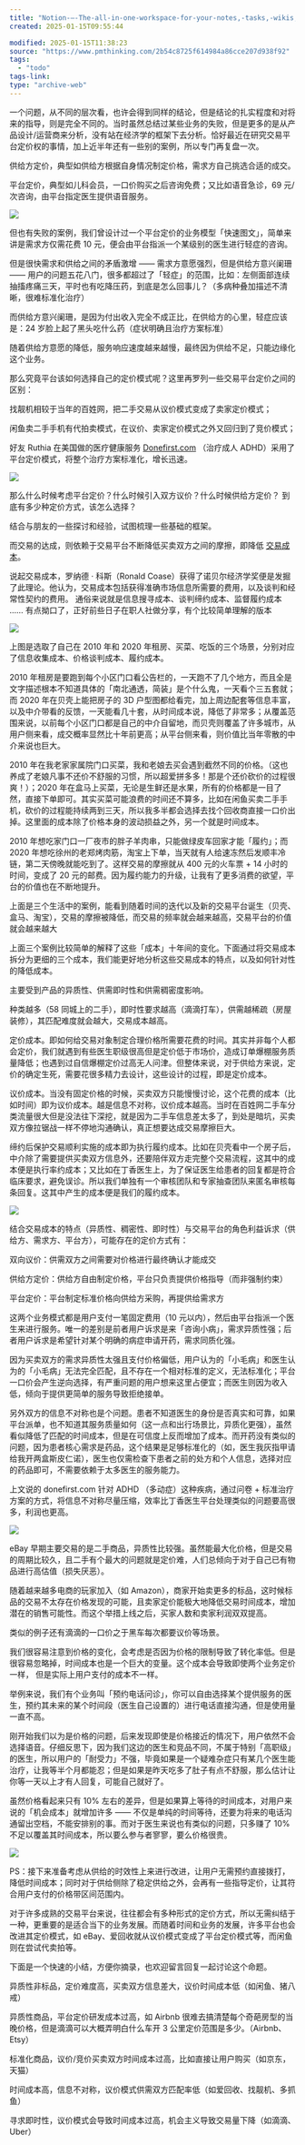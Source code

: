 ```yaml
---
title: "Notion-–-The-all-in-one-workspace-for-your-notes,-tasks,-wikis,-and-databases"
created: 2025-01-15T09:55:44

modified: 2025-01-15T11:38:23
source: "https://www.pmthinking.com/2b54c8725f614984a86cce207d938f92"
tags:
  - "todo"
tags-link:
type: "archive-web"
---
```


一个问题，从不同的层次看，也许会得到同样的结论，但是结论的扎实程度和对将来的指导，则是完全不同的。当时虽然总结过某些业务的失败，但是更多的是从产品设计/运营商来分析，没有站在经济学的框架下去分析。恰好最近在研究交易平台定价权的事情，加上近半年还有一些别的案例，所以专门再复盘一次。

供给方定价，典型如供给方根据自身情况制定价格，需求方自己挑选合适的成交。

平台定价，典型如儿科会员，一口价购买之后咨询免费；又比如语音急诊，69 元/次咨询，由平台指定医生提供语音服务。

![](https://www.pmthinking.com/image/https%3A%2F%2Fs3-us-west-2.amazonaws.com%2Fsecure.notion-static.com%2F030d7521-4f8c-4574-b4a3-2cb320042b21%2FUntitled.png?table=block&id=a2d97886-ad59-45cb-9c1f-25a70aa0d3b5&spaceId=478cc3df-0136-46de-944c-45467b5e8847&width=2000&userId=&cache=v2)

但也有失败的案例，我们曾设计过一个平台定价的业务模型「快速图文」，简单来讲是需求方仅需花费 10 元，便会由平台指派一个某级别的医生进行轻症的咨询。

但是很快需求和供给之间的矛盾激增 —— 需求方意愿强烈，但是供给方意兴阑珊 —— 用户的问题五花八门，很多都超过了「轻症」的范围，比如：左侧面部连续抽搐疼痛三天，平时也有吃降压药，到底是怎么回事儿？（多病种叠加描述不清晰，很难标准化治疗）

而供给方意兴阑珊，是因为付出收入完全不成正比，在供给方的心里，轻症应该是：24 岁脸上起了黑头吃什么药（症状明确且治疗方案标准）

随着供给方意愿的降低，服务响应速度越来越慢，最终因为供给不足，只能边缘化这个业务。

那么究竟平台该如何选择自己的定价模式呢？这里再罗列一些交易平台定价之间的区别：

找靓机相较于当年的百姓网，把二手交易从议价模式变成了卖家定价模式；

闲鱼卖二手手机有代拍卖模式，在议价、卖家定价模式之外又回归到了竞价模式；

好友 Ruthia 在美国做的医疗健康服务 [Donefirst.com](http://donefirst.com/) （治疗成人 ADHD）采用了平台定价模式，将整个治疗方案标准化，增长迅速。

![](https://www.pmthinking.com/image/https%3A%2F%2Fs3-us-west-2.amazonaws.com%2Fsecure.notion-static.com%2F74158c18-40a5-4882-83a9-df62fcf6bc23%2FUntitled.png?table=block&id=7fc25149-ff91-4b91-81ec-0e30dc13b45a&spaceId=478cc3df-0136-46de-944c-45467b5e8847&width=2000&userId=&cache=v2)

那么什么时候考虑平台定价？什么时候引入双方议价？什么时候供给方定价？ 到底有多少种定价方式，该怎么选择？

结合与朋友的一些探讨和经验，试图梳理一些基础的框架。

而交易的达成，则依赖于交易平台不断降低买卖双方之间的摩擦，即降低 [交易成本](https://wiki.mbalib.com/wiki/%E4%BA%A4%E6%98%93%E6%88%90%E6%9C%AC)。

说起交易成本，罗纳德 · 科斯（Ronald Coase）获得了诺贝尔经济学奖便是发掘了此理论。他认为，交易成本包括获得准确市场信息所需要的费用，以及谈判和经常性契约的费用。 通俗来说就是信息搜寻成本、谈判缔约成本、监督履约成本 …… 有点拗口了，正好前些日子在职人社做分享，有个比较简单理解的版本

![](https://www.pmthinking.com/image/https%3A%2F%2Fs3-us-west-2.amazonaws.com%2Fsecure.notion-static.com%2Fcfe26b58-d0d4-4051-9980-1552dc595bd1%2FUntitled.png?table=block&id=808714e7-8644-4e85-8a61-472a6ea7d167&spaceId=478cc3df-0136-46de-944c-45467b5e8847&width=2000&userId=&cache=v2)

上图是选取了自己在 2010 年和 2020 年租房、买菜、吃饭的三个场景，分别对应了信息收集成本、价格谈判成本、履约成本。

2010 年租房是要跑到每个小区门口看公告栏的，一天跑不了几个地方，而且全是文字描述根本不知道具体的「南北通透，简装」是个什么鬼，一天看个三五套就；而 2020 年在贝壳上能把房子的 3D 户型图都给看完，加上周边配套等信息丰富，以及中介带看的反馈，一天能看几十套，从时间成本说，降低了非常多；从覆盖范围来说，以前每个小区门口都是自己的中介自留地，而贝壳则覆盖了许多城市，从用户侧来看，成交概率显然比十年前更高；从平台侧来看，则价值比当年零散的中介来说也巨大。

2010 年在我老家家属院门口买菜，我和老娘去买会遇到截然不同的价格。（这也养成了老娘凡事不还价不舒服的习惯，所以超爱拼多多！那是个还价砍价的过程很爽！）；2020 年在盒马上买菜，无论是生鲜还是水果，所有的价格都是一目了然，直接下单即可。其实买菜可能浪费的时间还不算多，比如在闲鱼买卖二手手机，砍价的过程能持续两到三天，所以我多半都会选择去找个回收商直接一口价出掉。这里面的成本除了价格本身的波动损益之外，另一个就是时间成本。

2010 年想吃家门口一厂夜市的胖子羊肉串，只能做绿皮车回家才能「履约」；而 2020 年想吃徐州的老郑烤肉筋，淘宝上下单，当天就有人给速冻然后发顺丰冷链，第二天傍晚就能吃到了。这样交易的摩擦就从 400 元的火车票 + 14 小时的时间，变成了 20 元的邮费。因为履约能力的升级，让我有了更多消费的欲望，平台的价值也在不断地提升。

上面是三个生活中的案例，能看到随着时间的迭代以及新的交易平台诞生（贝壳、盒马、淘宝），交易的摩擦被降低，而交易的频率就会越来越高，交易平台的价值就会越来越大

上面三个案例比较简单的解释了这些「成本」十年间的变化。下面通过将交易成本拆分为更细的三个成本，我们能更好地分析这些交易成本的特点，以及如何针对性的降低成本。

主要受到产品的异质性、供需即时性和供需稠密度影响。

种类越多（58 同城上的二手），即时性要求越高（滴滴打车），供需越稀疏（房屋装修），其匹配难度就会越大，交易成本越高。

定价成本。即如何给交易对象制定合理价格所需要花费的时间。其实并非每个人都会定价，我们就遇到有些医生职级很高但是定价低于市场价，造成订单爆棚服务质量降低；也遇到过自信爆棚定价过高无人问津。但整体来说，对于供给方来说，定价的确定生死，需要花很多精力去设计，这些设计的过程，即是定价成本。

议价成本。当没有固定价格的时候，买卖双方只能慢慢讨论，这个花费的成本（比如时间）即为议价成本。越是信息不对称，议价成本越高。当时在百姓网二手车分类流量很大但是没法往下深挖，就是因为二手车信息差太多了，到处是暗坑，买卖双方像拉锯战一样不停地沟通确认，真正想要达成交易摩擦巨大。

缔约后保护交易顺利实施的成本即为执行履约成本。比如在贝壳看中一个房子后，中介除了需要提供买卖双方信息外，还要陪伴双方走完整个交易流程，这其中的成本便是执行率约成本；又比如在丁香医生上，为了保证医生给患者的回复都是符合临床要求，避免误诊。所以我们单独有一个审核团队和专家抽查团队来匿名审核每条回复。这其中产生的成本便是我们的履约成本。

![](https://www.pmthinking.com/image/https%3A%2F%2Fs3-us-west-2.amazonaws.com%2Fsecure.notion-static.com%2F4ffcad87-e59b-47f0-90d8-da080ec55c6c%2FUntitled.png?table=block&id=39df1721-379d-409e-83a0-6971b420022a&spaceId=478cc3df-0136-46de-944c-45467b5e8847&width=2000&userId=&cache=v2)

结合交易成本的特点（异质性、稠密性、即时性）与交易平台的角色利益诉求（供给方、需求方、平台方），可能存在的定价方式有：

双向议价：供需双方之间需要对价格进行最终确认才能成交

供给方定价：供给方自由制定价格，平台只负责提供价格指导（而非强制约束）

平台定价：平台制定标准价格向供给方采购，再提供给需求方

这两个业务模式都是用户支付一笔固定费用（10 元以内），然后由平台指派一个医生来进行服务。唯一的差别是前者用户诉求是来「咨询小病」，需求异质性强；后者用户诉求是希望针对某个明确的病症申请开药，需求同质化强。

因为买卖双方的需求异质性太强且支付价格偏低，用户认为的「小毛病」和医生认为的「小毛病」无法完全匹配，且不存在一个相对标准的定义，无法标准化；平台一口价会产生逆向选择，有严重问题的用户想来这里占便宜；而医生则因为收入低，倾向于提供更简单的服务导致拒绝接单。

另外双方的信息不对称也是个问题。患者不知道医生的身份是否真实和可靠，如果平台派单，也不知道其服务质量如何（这一点和出行场景比，异质化更强），虽然看似降低了匹配的时间成本，但是在可信度上反而增加了成本。而开药没有类似的问题，因为患者核心需求是药品，这个结果是足够标准化的（如，医生我灰指甲请给我开两盒斯皮仁诺），医生也仅需检查下患者之前的处方和个人信息，选择对应的药品即可，不需要依赖于太多医生的服务能力。

上文说的 donefirst.com 针对 ADHD （多动症）这种疾病，通过问卷 + 标准治疗方案的方式，将信息不对称尽量压缩，效率比丁香医生平台处理类似的问题要高很多，利润也更高。

![](https://www.pmthinking.com/image/https%3A%2F%2Fs3-us-west-2.amazonaws.com%2Fsecure.notion-static.com%2Fab5c7506-d686-4663-9f7b-c93fbe2c659b%2FUntitled.png?table=block&id=1d48b0f1-5b21-469d-8935-ca51136d009b&spaceId=478cc3df-0136-46de-944c-45467b5e8847&width=2000&userId=&cache=v2)

eBay 早期主要交易的是二手商品，异质性比较强。虽然能最大化价格，但是交易的周期比较久，且二手有个最大的问题就是定价难，人们总倾向于对于自己已有物品进行高估值（损失厌恶）。

随着越来越多电商的玩家加入（如 Amazon），商家开始卖更多的标品，这时候标品的交易不太存在价格发现的可能，且卖家定价能极大地降低交易时间成本，增加潜在的销售可能性。而这个举措上线之后，买家人数和卖家利润双双提高。

类似的例子还有滴滴的一口价之于黑车每次都要议价等场景。

我们很容易注意到价格的变化，会考虑是否因为价格的限制导致了转化率低。但是很容易忽略掉，时间成本也是一个巨大的变量。这个成本会导致即使两个业务定价一样， 但是实际上用户支付的成本不一样。

举例来说，我们有个业务叫「预约电话问诊」，你可以自由选择某个提供服务的医生，预约其未来的某个时间段（医生自己设置的）进行电话直接沟通，但是使用量一直不高。

刚开始我们以为是价格的问题，后来发现即使是价格接近的情况下，用户依然不会选择语音。仔细反思下，因为我们这边的医生和竞品不同，不属于特别「高职级」的医生，所以用户的「耐受力」不强，毕竟如果是一个疑难杂症只有某几个医生能治疗，让我等半个月都能忍；但是如果是昨天吃多了肚子有点不舒服，那么估计让你等一天以上才有人回复，可能自己就好了。

虽然价格看起来只有 10% 左右的差异，但是如果算上等待的时间成本，对用户来说的「机会成本」就增加许多 —— 不仅是单纯的时间等待，还要为将来的电话沟通留出空档，不能安排别的事。而对于医生来说也有类似的问题，只多赚了 10% 不足以覆盖其时间成本，所以要么参与者寥寥，要么价格很贵。

![](https://www.pmthinking.com/image/https%3A%2F%2Fs3-us-west-2.amazonaws.com%2Fsecure.notion-static.com%2F51665d1c-42de-4cec-8a27-c8ccbe5e2889%2FUntitled.png?table=block&id=77f1b224-1240-4494-a222-a13d1bf40cf2&spaceId=478cc3df-0136-46de-944c-45467b5e8847&width=2000&userId=&cache=v2)

PS：接下来准备考虑从供给的时效性上来进行改进，让用户无需预约直接拨打，降低时间成本；同时对于供给侧除了稳定供给之外，会再有一些指导定价，让其符合用户支付的价格带区间范围内。

对于许多成熟的交易平台来说，往往都会有多种形式的定价方式，所以无需纠结于一种，更重要的是适合当下的业务发展。而随着时间和业务的发展，许多平台也会改进其定价模式，如 eBay、爱回收就从议价模式变成了平台定价模式等，而闲鱼则在尝试代卖拍等。

下面是一个快速的小结，方便你摘录，也欢迎留言回复一起讨论这个命题。

异质性非标品，定价难度高，买卖双方信息差大，议价时间成本低（如闲鱼、猪八戒）

异质性商品，平台定价研发成本过高，如 Airbnb 很难去搞清楚每个奇葩房型的当晚价格，但是滴滴可以大概弄明白什么车开 3 公里定价范围是多少。（Airbnb、Etsy）

标准化商品，议价/竞价买卖双方时间成本过高，比如直接让用户购买（如京东，天猫）

时间成本高，信息不对称，议价模式供需双方匹配率低（如爱回收、找靓机、多抓鱼）

寻求即时性，议价模式会导致时间成本过高，机会主义导致交易量下降（如滴滴、Uber）
